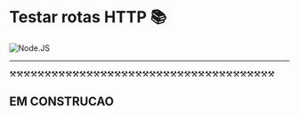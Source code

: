# Testar rotas HTTP 📚
![Node.JS](https://isitics.com/wp-content/uploads/2019/06/2400%D1%851260-rw-blog-node-js.png)

----------


⚒⚒⚒⚒⚒⚒⚒⚒⚒⚒⚒⚒⚒⚒⚒⚒⚒⚒⚒⚒⚒⚒⚒⚒⚒⚒⚒⚒⚒⚒⚒⚒⚒⚒⚒⚒⚒⚒
## EM CONSTRUCAO 